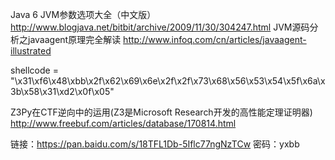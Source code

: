 Java 6 JVM参数选项大全（中文版） http://www.blogjava.net/bitbit/archive/2009/11/30/304247.html
JVM源码分析之javaagent原理完全解读  http://www.infoq.com/cn/articles/javaagent-illustrated
  
  
shellcode = "\x31\xf6\x48\xbb\x2f\x62\x69\x6e\x2f\x2f\x73\x68\x56\x53\x54\x5f\x6a\x3b\x58\x31\xd2\x0f\x05"

Z3Py在CTF逆向中的运用(Z3是Microsoft Research开发的高性能定理证明器)
http://www.freebuf.com/articles/database/170814.html


链接：https://pan.baidu.com/s/18TFL1Db-5Iflc77ngNzTCw 密码：yxbb
